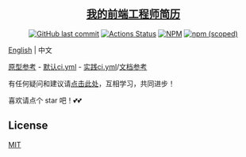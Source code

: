 <h2 align="center"><a href='#' target='_blank'>我的前端工程师简历</a></h2>
<p align="center">
  <a href='https://github.com/AmbroseRen/RESUME'><img src='https://img.shields.io/github/last-commit/AmbroseRen/RESUME' alt='GitHub last commit' /></a>
  <a href="https://github.com/AmbroseRen/RESUME/actions"><img src="https://github.com/AmbroseRen/RESUME/workflows/Action CI/badge.svg" alt="Actions Status"></a>
  <a href='https://www.npmjs.com/package/@fe_korey/resume'><img src='https://img.shields.io/npm/l/@fe_korey/resume' alt='NPM' /></a>
  <a href='https://www.npmjs.com/package/@fe_korey/resume'><img src='https://img.shields.io/npm/v/@fe_korey/resume' alt='npm (scoped)' /></a>
</p>

[English](./README.md) | 中文

[原型参考](https://github.com/zhaoky/flqin/actions/workflows/ci.yml) - [默认ci.yml](https://github.com/hughfenghen/hughfenghen.github.io/issues/50) - [实践ci.yml](https://github.com/ruanyf/github-actions-demo/blob/master/.github/workflows/ci.yml)/[文档参考](http://www.ruanyifeng.com/blog/2019/09/getting-started-with-github-actions.html)

有任何疑问和建议请[点击此处](https://github.com/AmbroseRen/RESUME/issues)，互相学习，共同进步！

喜欢请点个 star 吧！💕💕

## License

[MIT](./LICENSE)
